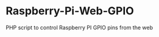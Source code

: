 Raspberry-Pi-Web-GPIO
=====================

PHP script to control Raspberry PI GPIO pins from the web
